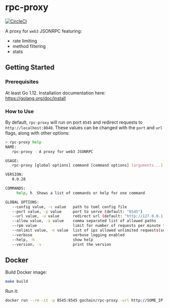 # rpc-proxy

[![CircleCI](https://circleci.com/gh/gochain/rpc-proxy/tree/master.svg?style=svg)](https://circleci.com/gh/gochain/rpc-proxy/tree/master)

A proxy for `web3` JSONRPC featuring:

- rate limiting
- method filtering
- stats

## Getting Started

### Prerequisites

At least Go 1.12. Installation documentation here: https://golang.org/doc/install

### How to Use

By default, `rpc-proxy` will run on port `8545` and redirect requests to `http://localhost:8040`. These values
can be changed with the `port` and `url` flags, along with other options:

```sh
> rpc-proxy help
NAME:
   rpc-proxy - A proxy for web3 JSONRPC

USAGE:
   rpc-proxy [global options] command [command options] [arguments...]

VERSION:
   0.0.28

COMMANDS:
     help, h  Shows a list of commands or help for one command

GLOBAL OPTIONS:
   --config value, -c value   path to toml config file
   --port value, -p value     port to serve (default: "8545")
   --url value, -u value      redirect url (default: "http://127.0.0.1:8040")
   --allow value, -a value    comma separated list of allowed paths
   --rpm value                limit for number of requests per minute from single IP (default: 1000)
   --nolimit value, -n value  list of ips allowed unlimited requests(separated by commas)
   --verbose                  verbose logging enabled
   --help, -h                 show help
   --version, -v              print the version
```

## Docker

Build Docker image:

```sh
make build
```

Run it:

```sh
docker run --rm -it -p 8545:8545 gochain/rpc-proxy -url http://SOME_IP:8545 -port 8545 -allow "eth_*,net_*" -rpm 1000
```
